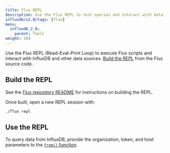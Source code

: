 ```yaml
---
title: Flux REPL
description: Use the Flux REPL to test queries and interact with data.
influxdb/v2.0/tags: [flux]
menu:
  influxdb_2_0:
    parent: Tools
weight: 104
---
```


Use the Flux REPL (Read–Eval–Print Loop) to execute Flux scripts and interact with InfluxDB and other data sources.
[Build the REPL](#build-the-repl) from the Flux source code.

## Build the REPL

See the [Flux repository README](https://github.com/influxdata/flux#requirements) for instructions on building the REPL.

Once built, open a new REPL session with:

```sh
./flux repl
```

## Use the REPL

To query data from InfluxDB, provide the organization, token, and host parameters to the [`from()` function](/v2.0/reference/flux/stdlib/built-in/inputs/from/).
